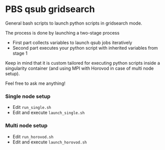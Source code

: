# PBS qsub gridsearch

General bash scripts to launch python scripts in gridsearch mode.

The process is done by launching a two-stage process
- First part collects variables to launch qsub jobs iteratively
- Second part executes your python script with inherited variables from stage 1

Keep in mind that it is custom tailored for executing python scripts inside a singularity container (and using MPI with Horovod in case of multi node setup).

Feel free to ask me anything!

### Single node setup
- Edit ``` run_single.sh ```
- Edit and execute ``` launch_single.sh ```

### Multi node setup
- Edit ``` run_horovod.sh ```
- Edit and execute ``` launch_horovod.sh ```
